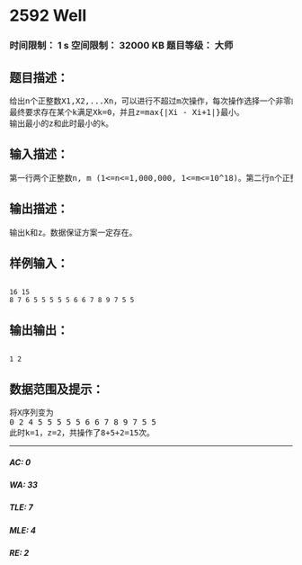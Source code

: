 # 2592 Well   
### 时间限制： 1 s     空间限制： 32000 KB     题目等级： 大师  
## 题目描述：  

<pre>
给出n个正整数X1,X2,...Xn，可以进行不超过m次操作，每次操作选择一个非零的Xi，并将它减一。  
最终要求存在某个k满足Xk=0，并且z=max{|Xi - Xi+1|}最小。  
输出最小的z和此时最小的k。
</pre>
  
  
## 输入描述：  

<pre>
第一行两个正整数n, m (1<=n<=1,000,000, 1<=m<=10^18)。第二行n个正整数X1,X2,...Xn (Xi<=10^9)。
</pre>
  
  
## 输出描述：  

<pre>
输出k和z。数据保证方案一定存在。
</pre>
  
  
## 样例输入：  

<pre><code>
16 15  
8 7 6 5 5 5 5 5 6 6 7 8 9 7 5 5
</code></pre>
  
  
## 输出输出：  

<pre><code>
1 2
</code></pre>
  
  
## 数据范围及提示：  

<pre>
将X序列变为  
0 2 4 5 5 5 5 5 6 6 7 8 9 7 5 5  
此时k=1，z=2，共操作了8+5+2=15次。
</pre>
  
  
***  

##### AC: 0  
##### WA: 33  
##### TLE: 7  
##### MLE: 4  
##### RE: 2  
